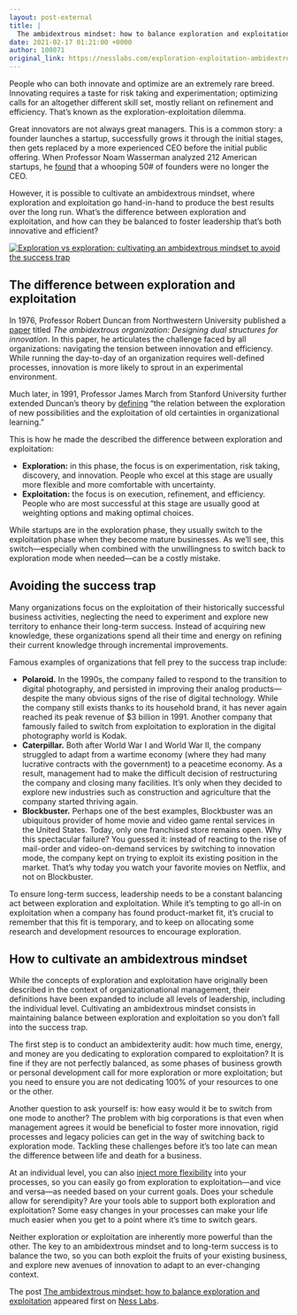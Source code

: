 ```yaml
---
layout: post-external
title: |
  The ambidextrous mindset: how to balance exploration and exploitation
date: 2021-02-17 01:21:00 +0000
author: 100071
original_link: https://nesslabs.com/exploration-exploitation-ambidextrous-mindset-success-trap?utm_source=rss&utm_medium=rss&utm_campaign=exploration-exploitation-ambidextrous-mindset-success-trap
---
```


People who can both innovate and optimize are an extremely rare breed. Innovating requires a taste for risk taking and experimentation; optimizing calls for an altogether different skill set, mostly reliant on refinement and efficiency. That’s known as the exploration-exploitation dilemma.

Great innovators are not always great managers. This is a common story: a founder launches a startup, successfully grows it through the initial stages, then gets replaced by a more experienced CEO before the initial public offering. When Professor Noam Wasserman analyzed 212 American startups, he [found](https://hbr.org/2008/02/the-founders-dilemma) that a whooping 50# of founders were no longer the CEO.

However, it is possible to cultivate an ambidextrous mindset, where exploration and exploitation go hand-in-hand to produce the best results over the long run. What’s the difference between exploration and exploitation, and how can they be balanced to foster leadership that’s both innovative and efficient?

[![Exploration vs exploration: cultivating an ambidextrous mindset to avoid the success trap](https://nesslabs.com/wp-content/uploads/2021/02/exploitation-exploration-banner.png)](https://nesslabs.com/wp-content/uploads/2021/02/exploitation-exploration-banner.png)

## The difference between exploration and exploitation

In 1976, Professor Robert Duncan from Northwestern University published a [paper](https://www.scirp.org/(S(351jmbntvnsjt1aadkposzje))/reference/ReferencesPapers.aspx?ReferenceID=2515394) titled _The ambidextrous organization: Designing dual structures for innovation_. In this paper, he articulates the challenge faced by all organizations: navigating the tension between innovation and efficiency. While running the day-to-day of an organization requires well-defined processes, innovation is more likely to sprout in an experimental environment.

Much later, in 1991, Professor James March from Stanford University further extended Duncan’s theory by [defining](https://www.jstor.org/stable/2634940) “the relation between the exploration of new possibilities and the exploitation of old certainties in organizational learning.”

This is how he made the described the difference between exploration and exploitation:

- **Exploration:** in this phase, the focus is on experimentation, risk taking, discovery, and innovation. People who excel at this stage are usually more flexible and more comfortable with uncertainty.
- **Exploitation:** the focus is on execution, refinement, and efficiency. People who are most successful at this stage are usually good at weighting options and making optimal choices.

While startups are in the exploration phase, they usually switch to the exploitation phase when they become mature businesses. As we’ll see, this switch—especially when combined with the unwillingness to switch back to exploration mode when needed—can be a costly mistake.

## Avoiding the success trap

Many organizations focus on the exploitation of their historically successful business activities, neglecting the need to experiment and explore new territory to enhance their long-term success. Instead of acquiring new knowledge, these organizations spend all their time and energy on refining their current knowledge through incremental improvements.

Famous examples of organizations that fell prey to the success trap include:

- **Polaroid.** In the 1990s, the company failed to respond to the transition to digital photography, and persisted in improving their analog products—despite the many obvious signs of the rise of digital technology. While the company still exists thanks to its household brand, it has never again reached its peak revenue of $3 billion in 1991. Another company that famously failed to switch from exploitation to exploration in the digital photography world is Kodak.
- **Caterpillar.** Both after World War I and World War II, the company struggled to adapt from a wartime economy (where they had many lucrative contracts with the government) to a peacetime economy. As a result, management had to make the difficult decision of restructuring the company and closing many facilities. It’s only when they decided to explore new industries such as construction and agriculture that the company started thriving again.
- **Blockbuster.** Perhaps one of the best examples, Blockbuster was an ubiquitous provider of home movie and video game rental services in the United States. Today, only one franchised store remains open. Why this spectacular failure? You guessed it: instead of reacting to the rise of mail-order and video-on-demand services by switching to innovation mode, the company kept on trying to exploit its existing position in the market. That’s why today you watch your favorite movies on Netflix, and not on Blockbuster.

To ensure long-term success, leadership needs to be a constant balancing act between exploration and exploitation. While it’s tempting to go all-in on exploitation when a company has found product-market fit, it’s crucial to remember that this fit is temporary, and to keep on allocating some research and development resources to encourage exploration.

## How to cultivate an ambidextrous mindset

While the concepts of exploration and exploitation have originally been described in the context of organizationational management, their definitions have been expanded to include all levels of leadership, including the individual level. Cultivating an ambidextrous mindset consists in maintaining balance between exploration and exploitation so you don’t fall into the success trap.

The first step is to conduct an ambidexterity audit: how much time, energy, and money are you dedicating to exploration compared to exploitation? It is fine if they are not perfectly balanced, as some phases of business growth or personal development call for more exploration or more exploitation; but you need to ensure you are not dedicating 100% of your resources to one or the other.

Another question to ask yourself is: how easy would it be to switch from one mode to another? The problem with big corporations is that even when management agrees it would be beneficial to foster more innovation, rigid processes and legacy policies can get in the way of switching back to exploration mode. Tackling these challenges before it’s too late can mean the difference between life and death for a business.

At an individual level, you can also [inject more flexibility](https://nesslabs.com/flexible-consistency) into your processes, so you can easily go from exploration to exploitation—and vice and versa—as needed based on your current goals. Does your schedule allow for serendipity? Are your tools able to support both exploration and exploitation? Some easy changes in your processes can make your life much easier when you get to a point where it’s time to switch gears.

Neither exploration or exploitation are inherently more powerful than the other. The key to an ambidextrous mindset and to long-term success is to balance the two, so you can both exploit the fruits of your existing business, and explore new avenues of innovation to adapt to an ever-changing context.

The post [The ambidextrous mindset: how to balance exploration and exploitation](https://nesslabs.com/exploration-exploitation-ambidextrous-mindset-success-trap) appeared first on [Ness Labs](https://nesslabs.com).
